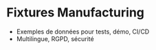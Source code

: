 # Fixtures Manufacturing

- Exemples de données pour tests, démo, CI/CD
- Multilingue, RGPD, sécurité
